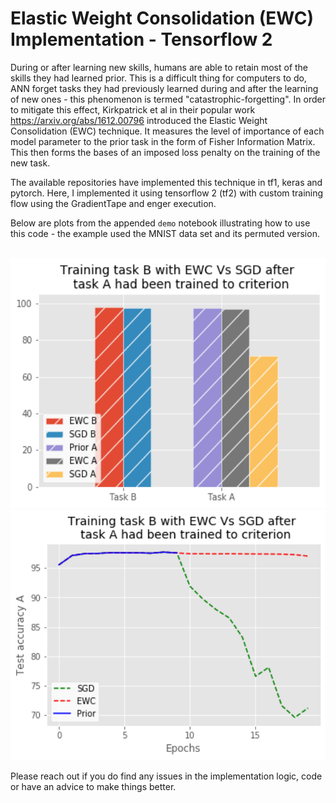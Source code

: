 # Elastic Weight Consolidation (EWC) Implementation - Tensorflow 2
During or after learning new skills, humans are able to retain most of the skills they had learned prior. This is a difficult thing for computers to do, ANN forget tasks they had previously learned during and after the learning of new ones - this phenomenon is termed "catastrophic-forgetting". In order to mitigate this effect, Kirkpatrick et al in their popular work https://arxiv.org/abs/1612.00796 introduced the Elastic Weight Consolidation (EWC) technique. It measures the level of importance of each model parameter to the prior task in the form of Fisher Information Matrix. This then forms the bases of an imposed loss penalty on the training of the new task. 

The available repositories have implemented this technique in tf1, keras and pytorch. Here, I implemented it using tensorflow 2 (tf2) with custom training flow using the GradientTape and enger execution.

Below are plots from the appended `demo` notebook illustrating how to use this code - the example used the MNIST data set and its permuted version.

<br>

<img src=https://github.com/stijani/elastic-weight-consolidation-tf2/blob/main/images/bars.png width=600 height=400 />

<br>

<img src=https://github.com/stijani/elastic-weight-consolidation-tf2/blob/main/images/lines.png width=600 height=400 />

<br>

Please reach out if you do find any issues in the implementation logic, code or have an advice to make things better.
